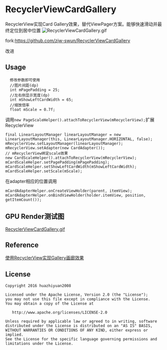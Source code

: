 # RecyclerViewCardGallery

RecyclerView实现Card Gallery效果，替代ViewPager方案。能够快速滑动并最终定位到居中位置
![RecyclerViewCardGallery.gif](https://github.com/kungoodbye/RecyclerViewCardGallery/blob/master/art/RecyclerViewCardGallery.gif)



fork:https://github.com/zjw-swun/RecyclerViewCardGallery

改进
## Usage
      修改参数即可使用
      //图片间距(dp)
      int mPagePadding = 25;
      //左右侧显示宽度(dp)
      int mShowLeftCardWidth = 65;
      //缩放倍率
      float mScale = 0.7f;


调用`new PageScaleHelper().attachToRecyclerView(mRecyclerView);`扩展RecyclerView
```
final LinearLayoutManager linearLayoutManager = new LinearLayoutManager(this, LinearLayoutManager.HORIZONTAL, false);
mRecyclerView.setLayoutManager(linearLayoutManager);
mRecyclerView.setAdapter(new CardAdapter());
// mRecyclerView绑定scale效果
new CardScaleHelper().attachToRecyclerView(mRecyclerView);
mCardScaleHelper.setPagePadding(mPagePadding);
mCardScaleHelper.setShowLeftCardWidth(mShowLeftCardWidth);
mCardScaleHelper.setScale(mScale);
```

在adapter相应的位置调用
```
mCardAdapterHelper.onCreateViewHolder(parent, itemView);
mCardAdapterHelper.onBindViewHolder(holder.itemView, position, getItemCount());
```


## GPU Render测试图
[RecyclerViewCardGallery.gif](https://github.com/huazhiyuan2008/RecyclerViewCardGallery/blob/master/art/RecyclerViewCardGallery_GPU.gif)

## Reference
[使用RecyclerView实现Gallery画廊效果](http://huazhiyuan2008.github.io/2016/09/02/使用RecyclerView实现Gallery画廊效果)


## License

```
Copyright 2016 huazhiyuan2008

Licensed under the Apache License, Version 2.0 (the "License");
you may not use this file except in compliance with the License.
You may obtain a copy of the License at

   http://www.apache.org/licenses/LICENSE-2.0

Unless required by applicable law or agreed to in writing, software
distributed under the License is distributed on an "AS IS" BASIS,
WITHOUT WARRANTIES OR CONDITIONS OF ANY KIND, either express or implied.
See the License for the specific language governing permissions and
limitations under the License.
```